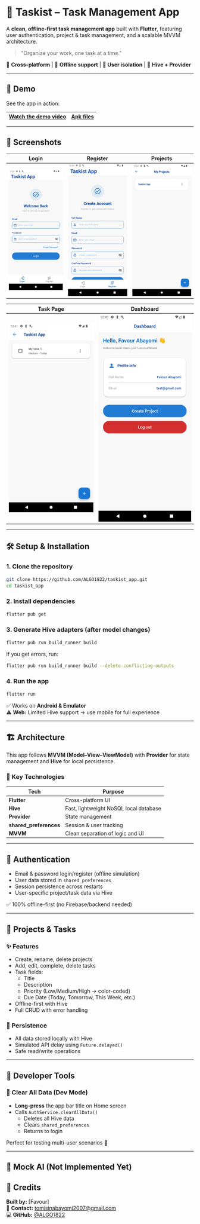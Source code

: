 # 🚀 Taskist – Task Management App

A **clean, offline-first task management app** built with **Flutter**, featuring user authentication, project & task management, and a scalable MVVM architecture.  

> "Organize your work, one task at a time."

📱 **Cross-platform** | 💾 **Offline support** | 🔐 **User isolation** | 🧱 **Hive + Provider**

---

## 🎥 Demo

See the app in action:  

| [Watch the demo video](assets/taskist_demo.mp4) | [Apk files](https://drive.google.com/drive/folders/1kUDieFoqAnE4wFnNW4eKZSy9lCP2LROE?usp=sharing) |
|-------------------------------------------------|---------------------------------------------------------------------------------------------------|
---

## 📸 Screenshots

| Login | Register | Projects |
|-------|----------|----------|
| ![Login](assets/login_page.png) | ![Register](assets/signup_page.png) | ![Projects](assets/project_page.png) |

| Task Page | Dashboard |
|-----------|-----------|
| ![Task](assets/task_page.png) | ![Dashboard](assets/dashboard.png) |

---

## 🛠️ Setup & Installation

### 1. Clone the repository
```bash
git clone https://github.com/ALGO1822/taskist_app.git
cd taskist_app
```

### 2. Install dependencies
```bash
flutter pub get
```

### 3. Generate Hive adapters (after model changes)
```bash
flutter pub run build_runner build
```

If you get errors, run:
```bash
flutter pub run build_runner build --delete-conflicting-outputs
```

### 4. Run the app
```bash
flutter run
```

✅ Works on **Android & Emulator**  
⚠️ **Web:** Limited Hive support → use mobile for full experience

---

## 🏗️ Architecture

This app follows **MVVM (Model–View–ViewModel)** with **Provider** for state management and **Hive** for local persistence.

### 🔑 Key Technologies
| Tech                    | Purpose                                |
| ----------------------- | -------------------------------------- |
| **Flutter**             | Cross-platform UI                      |
| **Hive**                | Fast, lightweight NoSQL local database |
| **Provider**            | State management                       |
| **shared_preferences**  | Session & user tracking                |
| **MVVM**                | Clean separation of logic and UI       |

---

## 🔐 Authentication

* Email & password login/register (offline simulation)
* User data stored in `shared_preferences`
* Session persistence across restarts
* User-specific project/task data via Hive

✅ 100% offline-first (no Firebase/backend needed)

---

## 📂 Projects & Tasks

### ✨ Features
* Create, rename, delete projects
* Add, edit, complete, delete tasks
* Task fields:
  * Title
  * Description
  * Priority (Low/Medium/High → color-coded)
  * Due Date (Today, Tomorrow, This Week, etc.)
* Offline-first with Hive
* Full CRUD with error handling

### 💾 Persistence
* All data stored locally with Hive
* Simulated API delay using `Future.delayed()`
* Safe read/write operations

---

## 🧪 Developer Tools

### 🔧 Clear All Data (Dev Mode)
* **Long-press** the app bar title on Home screen
* Calls `AuthService.clearAllData()`
  * Deletes all Hive data
  * Clears `shared_preferences`
  * Returns to login

Perfect for testing multi-user scenarios 🚀

---

## 🤖 Mock AI (Not Implemented Yet)


## 🙌 Credits

**Built by:** [Favour]  
📧 **Contact:** [tomisinabayomi2007@gmail.com](mailto:tomisinabayomi2007@gmail.com)  
💻 **GitHub:** [@ALGO1822](https://github.com/ALGO1822)

